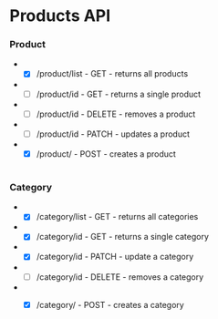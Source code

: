 # Products API


### Product
- -   [x] /product/list - GET - returns all products
- -   [ ] /product/id - GET - returns a single product
- -   [ ] /product/id - DELETE - removes a product
- -   [ ] /product/id - PATCH - updates a product
- -   [x] /product/ - POST - creates a product

#

### Category
- -   [x] /category/list - GET - returns all categories
- -   [x] /category/id - GET - returns a single category
- -   [x] /category/id - PATCH - update a category
- -   [ ] /category/id - DELETE - removes a category
- -   [x] /category/ - POST - creates a category

